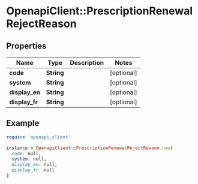 # OpenapiClient::PrescriptionRenewalRejectReason

## Properties

| Name | Type | Description | Notes |
| ---- | ---- | ----------- | ----- |
| **code** | **String** |  | [optional] |
| **system** | **String** |  | [optional] |
| **display_en** | **String** |  | [optional] |
| **display_fr** | **String** |  | [optional] |

## Example

```ruby
require 'openapi_client'

instance = OpenapiClient::PrescriptionRenewalRejectReason.new(
  code: null,
  system: null,
  display_en: null,
  display_fr: null
)
```

